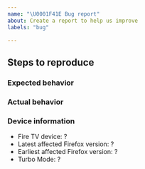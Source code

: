 ```yaml
---
name: "\U0001F41E Bug report"
about: Create a report to help us improve
labels: "bug"

---
```


## Steps to reproduce

### Expected behavior

### Actual behavior

### Device information
* Fire TV device: ?
* Latest affected Firefox version: ?
* Earliest affected Firefox version: ?
* Turbo Mode: ?
